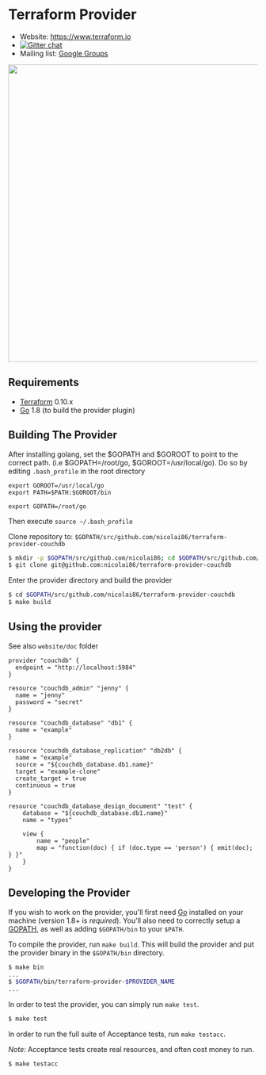 Terraform Provider
==================

- Website: https://www.terraform.io
- [![Gitter chat](https://badges.gitter.im/hashicorp-terraform/Lobby.png)](https://gitter.im/hashicorp-terraform/Lobby)
- Mailing list: [Google Groups](http://groups.google.com/group/terraform-tool)

<img src="https://cdn.rawgit.com/hashicorp/terraform-website/master/content/source/assets/images/logo-hashicorp.svg" width="600px">


Requirements
------------

-	[Terraform](https://www.terraform.io/downloads.html) 0.10.x
-	[Go](https://golang.org/doc/install) 1.8 (to build the provider plugin)

Building The Provider
---------------------
After installing golang, set the $GOPATH and $GOROOT to point to the correct path. (i.e $GOPATH=/root/go, $GOROOT=/usr/local/go). Do so by editing `.bash_profile` in the root directory
```
export GOROOT=/usr/local/go
export PATH=$PATH:$GOROOT/bin

export GOPATH=/root/go
```
Then execute `source ~/.bash_profile`

Clone repository to: `$GOPATH/src/github.com/nicolai86/terraform-provider-couchdb`

```sh
$ mkdir -p $GOPATH/src/github.com/nicolai86; cd $GOPATH/src/github.com/nicolai86
$ git clone git@github.com:nicolai86/terraform-provider-couchdb
```

Enter the provider directory and build the provider

```sh
$ cd $GOPATH/src/github.com/nicolai86/terraform-provider-couchdb
$ make build
```

Using the provider
----------------------

See also `website/doc` folder

```hcl
provider "couchdb" {
  endpoint = "http://localhost:5984"
}

resource "couchdb_admin" "jenny" {
  name = "jenny"
  password = "secret" 
}

resource "couchdb_database" "db1" {
  name = "example"
}

resource "couchdb_database_replication" "db2db" {
  name = "example"
  source = "${couchdb_database.db1.name}"
  target = "example-clone"
  create_target = true
  continuous = true
}

resource "couchdb_database_design_document" "test" {
	database = "${couchdb_database.db1.name}"
	name = "types"

	view {
		name = "people"
		map = "function(doc) { if (doc.type == 'person') { emit(doc); } }"
	}
}
```

Developing the Provider
---------------------------

If you wish to work on the provider, you'll first need [Go](http://www.golang.org) installed on your machine (version 1.8+ is *required*). You'll also need to correctly setup a [GOPATH](http://golang.org/doc/code.html#GOPATH), as well as adding `$GOPATH/bin` to your `$PATH`.

To compile the provider, run `make build`. This will build the provider and put the provider binary in the `$GOPATH/bin` directory.

```sh
$ make bin
...
$ $GOPATH/bin/terraform-provider-$PROVIDER_NAME
...
```

In order to test the provider, you can simply run `make test`.

```sh
$ make test
```

In order to run the full suite of Acceptance tests, run `make testacc`.

*Note:* Acceptance tests create real resources, and often cost money to run.

```sh
$ make testacc
```
